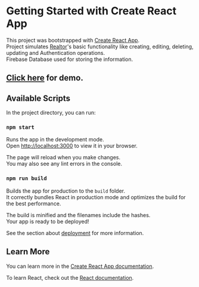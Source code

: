 # Getting Started with Create React App

This project was bootstrapped with [Create React App](https://github.com/facebook/create-react-app).\
Project simulates [Realtor](https://www.realtor.com/)'s basic functionality like creating, editing, deleting, updating and Authentication operations.\
Firebase Database used for storing the information.

## [Click here](https://realtor-clone-react-sable-gamma.vercel.app/) for demo.

## Available Scripts

In the project directory, you can run:

### `npm start`

Runs the app in the development mode.\
Open [http://localhost:3000](http://localhost:3000) to view it in your browser.

The page will reload when you make changes.\
You may also see any lint errors in the console.

### `npm run build`

Builds the app for production to the `build` folder.\
It correctly bundles React in production mode and optimizes the build for the best performance.

The build is minified and the filenames include the hashes.\
Your app is ready to be deployed!

See the section about [deployment](https://facebook.github.io/create-react-app/docs/deployment) for more information.

## Learn More

You can learn more in the [Create React App documentation](https://facebook.github.io/create-react-app/docs/getting-started).

To learn React, check out the [React documentation](https://reactjs.org/).
